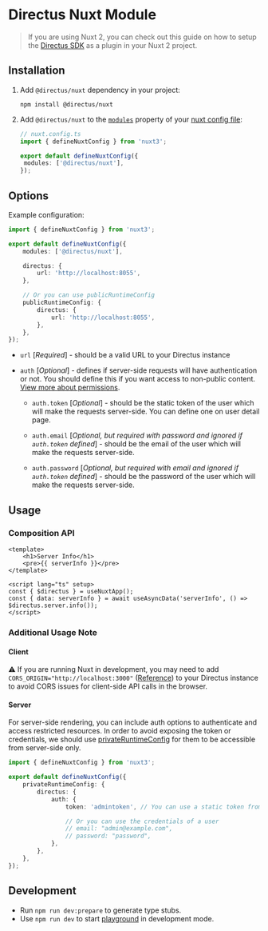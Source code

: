 # Directus Nuxt Module

> If you are using Nuxt 2, you can check out this guide on how to setup the
> [Directus SDK](https://docs.directus.io/reference/sdk) as a plugin in your Nuxt 2 project.

## Installation

1. Add `@directus/nuxt` dependency in your project:

   ```shell
   npm install @directus/nuxt
   ```

2. Add `@directus/nuxt` to the [`modules`](http://v3.nuxtjs.org/docs/directory-structure/nuxt.config#modules) property
   of your [nuxt config file](https://v3.nuxtjs.org/docs/directory-structure/nuxt.config):

   ```ts
   // nuxt.config.ts
   import { defineNuxtConfig } from 'nuxt3';

   export default defineNuxtConfig({
   	modules: ['@directus/nuxt'],
   });
   ```

## Options

Example configuration:

```ts
import { defineNuxtConfig } from 'nuxt3';

export default defineNuxtConfig({
	modules: ['@directus/nuxt'],

	directus: {
		url: 'http://localhost:8055',
	},

	// Or you can use publicRuntimeConfig
	publicRuntimeConfig: {
		directus: {
			url: 'http://localhost:8055',
		},
	},
});
```

- `url` [*Required*] - should be a valid URL to your Directus instance

- `auth` [*Optional*] - defines if server-side requests will have authentication or not. You should define this if you
  want access to non-public content.
  [View more about permissions](https://docs.directus.io/configuration/users-roles-permissions/#users-roles-permissions).

  - `auth.token` [*Optional*] - should be the static token of the user which will make the requests server-side. You can
    define one on user detail page.

  - `auth.email` [*Optional, but required with password and ignored if `auth.token` defined*] - should be the email of
    the user which will make the requests server-side.

  - `auth.password` [*Optional, but required with email and ignored if `auth.token` defined*] - should be the password
    of the user which will make the requests server-side.

## Usage

### Composition API

```vue
<template>
	<h1>Server Info</h1>
	<pre>{{ serverInfo }}</pre>
</template>

<script lang="ts" setup>
const { $directus } = useNuxtApp();
const { data: serverInfo } = await useAsyncData('serverInfo', () => $directus.server.info());
</script>
```

### Additional Usage Note

#### Client

⚠ If you are running Nuxt in development, you may need to add `CORS_ORIGIN="http://localhost:3000"`
([Reference](https://docs.directus.io/configuration/config-options/#cors)) to your Directus instance to avoid CORS
issues for client-side API calls in the browser.

#### Server

For server-side rendering, you can include auth options to authenticate and access restricted resources. In order to
avoid exposing the token or credentials, we should use
[privateRuntimeConfig](http://v3.nuxtjs.org/docs/directory-structure/nuxt.config#privateruntimeconfig) for them to be
accessible from server-side only.

```ts
import { defineNuxtConfig } from 'nuxt3';

export default defineNuxtConfig({
	privateRuntimeConfig: {
		directus: {
			auth: {
				token: 'admintoken', // You can use a static token from a user

				// Or you can use the credentials of a user
				// email: "admin@example.com",
				// password: "password",
			},
		},
	},
});
```

## Development

- Run `npm run dev:prepare` to generate type stubs.
- Use `npm run dev` to start [playground](./playground) in development mode.
